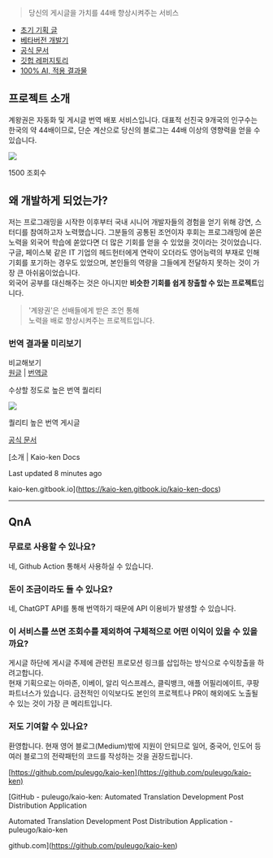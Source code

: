 > 당신의 게시글을 가치를 44배 향상시켜주는 서비스

* [초기 기획 글](https://puleugo.tistory.com/206)
* [베타버전 개발기](https://puleugo.tistory.com/210)
* [공식 문서](https://kaio-ken.gitbook.io/kaio-ken-docs)
* [깃헙 레퍼지토리](https://github.com/puleugo/kaio-ken)
* [100% AI, 적용 결과물](https://en.puleugo.dev/)

## 프로젝트 소개

계왕권은 자동화 및 게시글 번역 배포 서비스입니다. 대표적 선진국 9개국의 인구수는 한국의 약 44배이므로, 단순 계산으로 당신의 블로그는 44배 이상의 영향력을 얻을 수 있습니다.

![](https://blog.kakaocdn.net/dn/dOyszI/btsKEGBAQWa/kQIQ0Ivamgbh5lS9SXjUp1/img.png)

1500 조회수

## 왜 개발하게 되었는가?

저는 프로그래밍을 시작한 이후부터 국내 시니어 개발자들의 경험을 얻기 위해 강연, 스터디를 참여하고자 노력했습니다. 그분들의 공통된 조언이자 후회는 프로그래밍에 쏟은 노력을 외국어 학습에 쏟았다면 더 많은 기회를 얻을 수 있었을 것이라는 것이었습니다.  
구글, 페이스북 같은 IT 기업의 헤드헌터에게 연락이 오더라도 영어능력의 부재로 인해 기회를 포기하는 경우도 있었으며, 본인들의 역량을 그들에게 전달하지 못하는 것이 가장 큰 아쉬움이었습니다.  
외국어 공부를 대신해주는 것은 아니지만 **비슷한 기회를 쉽게 창출할 수 있는 프로젝트**입니다.

> '계왕권'은 선배들에게 받은 조언 통해  
> 노력을 배로 향상시켜주는 프로젝트입니다.

### 번역 결과물 미리보기

비교해보기  
[원글](https://ko.puleugo.dev/206) | [번역글](https://en.puleugo.dev/your-blog-can-use-kaio-ken-fb6c4d6a15d7)

수상할 정도로 높은 번역 퀄리티

![](https://blog.kakaocdn.net/dn/bTpfRC/btsKEIMVBgY/4JRIXpWUBUYDVtvwxThAvk/img.png)

퀄리티 높은 번역 게시글

[공식 문서](https://kaio-ken.gitbook.io/kaio-ken-docs)

[소개 | Kaio-ken Docs

Last updated 8 minutes ago

kaio-ken.gitbook.io](https://kaio-ken.gitbook.io/kaio-ken-docs)

---

## QnA

### 무료로 사용할 수 있나요?

네, Github Action 통해서 사용하실 수 있습니다.

### 돈이 조금이라도 들 수 있나요?

네, ChatGPT API를 통해 번역하기 때문에 API 이용비가 발생할 수 있습니다.

### 이 서비스를 쓰면 조회수를 제외하여 구체적으로 어떤 이익이 있을 수 있을까요?

게시글 하단에 게시글 주제에 관련된 프로모션 링크를 삽입하는 방식으로 수익창출을 하려고합니다.  
현재 기획으로는 아마존, 이베이, 알리 익스프레스, 클릭뱅크, 애플 어필리에이트, 쿠팡 파트너스가 있습니다. 금전적인 이익보다도 본인의 프로젝트나 PR이 해외에도 노출될 수 있는 것이 가장 큰 메리트입니다.

### 저도 기여할 수 있나요?

환영합니다. 현재 영어 블로그(Medium)밖에 지원이 안되므로 일어, 중국어, 인도어 등 여러 블로그의 전략패턴의 코드를 작성하는 것을 권장드립니다.

[https://github.com/puleugo/kaio-ken](https://github.com/puleugo/kaio-ken)

[GitHub - puleugo/kaio-ken: Automated Translation Development Post Distribution Application

Automated Translation Development Post Distribution Application - puleugo/kaio-ken

github.com](https://github.com/puleugo/kaio-ken)